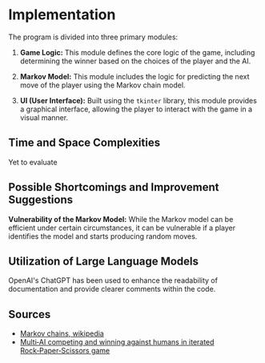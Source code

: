 

# Implementation

The program is divided into three primary modules:

1. **Game Logic:** This module defines the core logic of the game, including determining the winner based on the choices of the player and the AI. 

2. **Markov Model:** This module includes the logic for predicting the next move of the player using the Markov chain model.

3. **UI (User Interface):** Built using the `tkinter` library, this module provides a graphical interface, allowing the player to interact with the game in a visual manner.


## Time and Space Complexities

Yet to evaluate

## Possible Shortcomings and Improvement Suggestions

**Vulnerability of the Markov Model:** While the Markov model can be efficient under certain circumstances, it can be vulnerable if a player identifies the model and starts producing random moves.



## Utilization of Large Language Models

OpenAI's ChatGPT has been used to enhance the readability of documentation and provide clearer comments within the code.


## Sources

- [Markov chains, wikipedia](https://en.wikipedia.org/wiki/Markov_chain)
- [Multi‑AI competing and winning
against humans in iterated
Rock‑Paper‑Scissors game](https://arxiv.org/ftp/arxiv/papers/2003/2003.06769.pdf)
